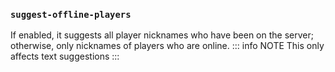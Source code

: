 ### `suggest-offline-players`

If enabled, it suggests all player nicknames who have been on the server; otherwise, only nicknames of players who are online.
::: info NOTE
This only affects text suggestions
:::